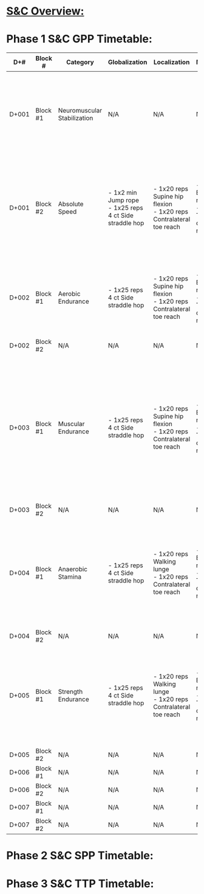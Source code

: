 # [S&C Overview:](./S&C_overview.md)

# Phase 1 S&C GPP Timetable:

| D+# | Block #  | Category                  | Globalization | Localization | Mobilization | Activation | Realization                                                                                                                                       | Cessation |
|-------|----------|----------------------------|---------------|--------------|--------------|------------|--------------------------------------------------------------------------------------------------------------------------------------------------|-----------|
| D+001 | Block #1 | Neuromuscular Stabilization | N/A | N/A | N/A | N/A | - 4x20 reps Suspension sys plank tap w/ 30 sec rec <br> - 4x8 reps 1-Leg whips w/ 30 sec rec <br> - 3x6 reps 1-Leg squat w/ medial rotation w/ 30 sec rec | N/A |
| D+001 | Block #2 | Absolute Speed | - 1x2 min Jump rope <br> - 1x25 reps 4 ct Side straddle hop | - 1x20 reps Supine hip flexion <br> - 1x20 reps Contralateral toe reach <br> | - 1x20 reps Bend w/ reach <br> - 1x20 Trunk overhead reach | - 2x25m High-knee alt march w/ active platarflexion <br> - 2x25m High-knee kick-through <br> - 2x25m Low-hop leg extension | - 2x25m Sprint w/ 1 min rec | - 1x60 reps Calf raise <br> - 1x20 reps Seated hip rotation <br> - 1x2 min walk |
| D+002 | Block #1 | Aerobic Endurance | - 1x25 reps 4 ct Side straddle hop | - 1x20 reps Supine hip flexion <br> - 1x20 reps Contralateral toe reach <br> | - 1x20 reps Bend w/ reach <br> - 1x20 Trunk overhead reach | <br> - 3x25m High knees <br> - 3x25m Skips | - 1x30 min Zone 2 run @ 75% HRmax | - 1x60 reps Calf raise <br> - 1x20 reps Seated hip rotation <br> - 1x2 min walk |
| D+002 | Block #2 | N/A | N/A | N/A | N/A | N/A | N/A | N/A |
| D+003 | Block #1 | Muscular Endurance | - 1x25 reps 4 ct Side straddle hop <br> | - 1x20 reps Supine hip flexion <br> - 1x20 reps Contralateral toe reach <br> | - 1x20 reps Bend w/ reach <br> - 1x20 Trunk overhead reach | <br> - 3x25 reps Push ups w/ 30 sec rec <br> - 3x25m Bear crawl w/ 30 sec rec | - 3x25m Rope climb w/ 30 sec rec <br> - 3x25 reps Metronome push ups w/ 30 sec rec <br> - 3x25 reps Squats w/ 30 sec rec <br> - 3x25 reps bw hamstring curl w/ 30 sec rec <br> - 3x25 reps Supine bicycle <br> - 2x25 sec Bent-leg raise w/ 25 sec rec | - 1x60 reps Calf raise <br> - 1x20 reps Seated hip rotation <br> - 1x2 min walk |
| D+003 | Block #2 | N/A | N/A | N/A | N/A | N/A | N/A | N/A |
| D+004 | Block #1 | Anaerobic Stamina | - 1x25 reps 4 ct Side straddle hop <br> | - 1x20 reps Walking lunge <br> - 1x20 reps Contralateral toe reach <br> | - 1x20 reps Bend w/ reach <br> - 1x20 Trunk overhead reach | <br> - 3x25m Acceleration sprint w/ 30 sec rec <br> - 3x10m Shuttle run w/ 30 sec rec | - 6x30 sec run @ 90% HRmax/30 sec walk w/ 90 sec rec <br> - 3x25 reps Battle rope slams w/ 30 sec rec <br> - 3x25 reps Sledgehammer strikes w/ 30 sec rec @ RPE 6, 4 RIR | - 1x60 reps Calf raise <br> - 1x20 reps Seated hip rotation <br> - 1x2 min walk |
| D+004 | Block #2 | N/A | N/A | N/A | N/A | N/A | N/A | N/A |
| D+005 | Block #1 | Strength Endurance | - 1x25 reps 4 ct Side straddle hop <br> | - 1x20 reps Walking lunge <br> - 1x20 reps Contralateral toe reach <br> | - 1x20 reps Bend w/ reach <br> - 1x20 Trunk overhead reach | <br> - 3x25m Sandbag shoulder carry w/ 30 sec rec @ RPE 5, 5 RIR <br> - 3x10 reps Stair overhead carry w/ 30 sec rec @ RPE 5, 5 RIR | - 1x4.025 km LBE march @ 75% HRmax <br> - 3x25m Farmer's walk w/ 60 sec rec @ RPE 7, 3 RIR <br> - 3x25m Sandbag carry w/ 60 sec rec @ RPE 7, 3 RIR | - 1x60 reps Calf raise <br> - 1x20 reps Seated hip rotation <br> - 1x2 min walk |
| D+005 | Block #2 | N/A | N/A | N/A | N/A | N/A | N/A | N/A |
| D+006 | Block #1 | N/A | N/A | N/A | N/A | N/A | N/A | N/A |
| D+006 | Block #2 | N/A | N/A | N/A | N/A | N/A | N/A | N/A |
| D+007 | Block #1 | N/A | N/A | N/A | N/A | N/A | N/A | N/A |
| D+007 | Block #2 | N/A | N/A | N/A | N/A | N/A | N/A | N/A |

# Phase 2 S&C SPP Timetable:


# Phase 3 S&C TTP Timetable:

